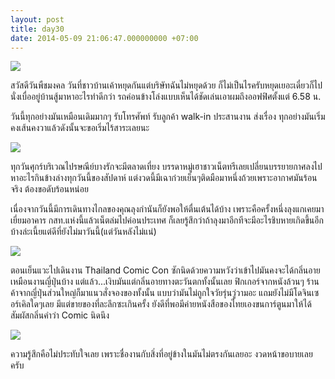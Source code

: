 ```yaml
---
layout: post
title: day30
date: 2014-05-09 21:06:47.000000000 +07:00
---
```

![](https://lh3.googleusercontent.com/-RhSpTV80kAg/U2rO8Dq4EoI/AAAAAAAAFqQ/cMRHhgS3vBE/w1153-h865-no/IMG_20140508_071548.jpg)

สวัสดีวันพืชมงคล วันที่ชาวบ้านเค้าหยุดกันแต่บริษัทฉันไม่หยุดด้วย ก็ไม่เป็นไรครับหยุดเยอะเดี๋ยวก็ไปนั่งเบื่ออยู่บ้านสู้มาหาอะไรทำดีกว่า รถค่อนข้างโล่งแบบเห็นได้ชัดเล่นเอาผมถึงออฟฟิศตั้งแต่ 6.58 น.

วันนี้ทุกอย่างมันเหมือนเดิมมากๆ รับโทรศัพท์ รับลูกค้า walk-in ประสานงาน ส่งเรื่อง ทุกอย่างมันเริ่มคงเส้นคงวาแล้วดังนั้นจะขอเริ่มไร้สาระเลยนะ

![](https://lh4.googleusercontent.com/-iY6peX2yZF8/U2xn_82h72I/AAAAAAAAFqI/CaqS4DDxEA8/w1145-h865-no/IMG_20140509_122835.jpg)

ทุกวันศุกร์บริเวณไปรษณีย์บางรักจะมีตลาดเที่ยง บรรดาหมู่เฮาชาวเน็ตทรีเลยเปลี่ยนบรรยายกาศลงไปหาอะไรกินข้างล่างทุกวันนี้ของสัปดาห์ แต่งวดนี้มีเฉาก๋วยเย็นๆติดมือมาหนึ่งถ้วยเพราะอากาศมันร้อนจริง ต้องขอดับร้อนหน่อย

เนื่องจากวันนี้มีการเดินทางไกลของคุณลุงกำนันก็ยังพอให้ตื่นเต้นได้บ้าง เพราะคือครั้งหนึ่งลุงแกเคยมาเยี่ยมอาคาร กสท.แห่งนี้แล้วเน็ตล่มไปค่อนประเทศ ก็เลยรู้สึกว่าถ้าลุงมาอีกทีจะมีอะไรชิบหายเกิดขึ้นอีกบ้างล่ะเนี้ยแต่ดีที่ยังไม่มาวันนี้(แต่วันหลังไม่แน่)

![](https://lh3.googleusercontent.com/-pDhNi8hJZmk/U2zANvhkRUI/AAAAAAAAFp4/qJ3LwrVbuSw/w1153-h865-no/IMG_20140509_170132.jpg)

ตอนเย็นแวะไปเดินงาน Thailand Comic Con ซักนิดด้วยความหวังว่าเข้าไปมันคงจะได้กลิ่นอายเหมือนงานญี่ปุ่นบ้าง แต่แล้ว...เงิบมันแต่กลิ่นอายทางตะวันตกทั้งนั้นเลย ฟิกเกอร์จากหนังล้วนๆ ร้านค้าจากญี่ปุ่นส่วนใหญ่ก็มาแนวสั่งจองของทั้งนั้น แบบว่ามันไม่ถูกใจวัยรุ่นวู่วามอะ แถมยังไม่มีโดจินเซอร์เคิลใดๆเลย มีแต่ขายของที่ละลึกซะเกินครั้ง ยังดีที่พอมีค่ายหนังสือของไทยเองขนการ์ตูนมาให้ได้สัมผัสกลิ่นคำว่า Comic นิดนึง

![](https://lh5.googleusercontent.com/-Zb6RXS2oyEQ/U2zAE4_6zJI/AAAAAAAAFqA/XOOCy6ll07I/w649-h865-no/IMG_20140509_170542.jpg)

ความรู้สึกคือไม่ประทับใจเลย เพราะชื่องานกับสิ่งที่อยู่ข้างในมันไม่ตรงกันเลยอะ งวดหน้าขอบายเลยครับ
